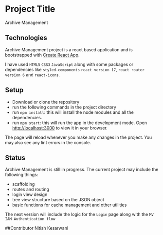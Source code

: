 # Project Title
Archive Management

## Technologies
Archive Management project is a react based application and is bootstrapped with [Create React App](https://github.com/facebook/create-react-app).

I have used `HTML5` `CSS3` `JavaScript` along with some packages or dependencies like `styled-components` `react version 17`, `react router version 6`
and `react-icons`.

## Setup
- Download or clone the repository
- run the following commands in the project directory
- run `npm install`: this will install the node modules and all the dependencies.
- run `npm start`: this will run the app in the development mode. Open [http://localhost:3000](http://localhost:3000) to view it in your browser.

The page will reload whenever you make any changes in the project.
You may also see any lint errors in the console.

## Status
Archive Management is still in progress.
The current project may include the following things:
- scaffolding
- routes and routing
- login view design
- tree view structure based on the JSON object
- basic functions for cache management and other utilities

The next version will include the logic for the `Login` page along with the `MV IAM Authentication flow`

##Contributor
Nitish Kesarwani